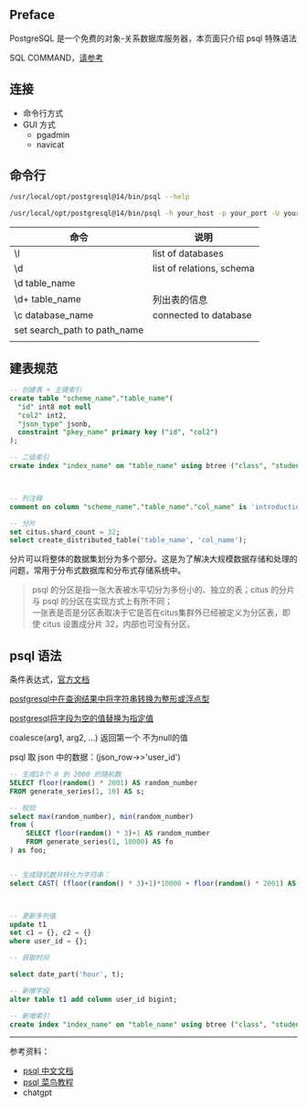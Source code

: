 
## Preface

PostgreSQL 是一个免费的对象-关系数据库服务器，本页面只介绍 psql 特殊语法

SQL COMMAND，[请参考](cs/DATABASE/base)





## 连接

- 命令行方式
- GUI 方式
  - pgadmin
  - navicat

## 命令行

```bash
/usr/local/opt/postgresql@14/bin/psql --help

/usr/local/opt/postgresql@14/bin/psql -h your_host -p your_port -U your_user -d your_database
```

| 命令                         | 说明                      |
| ---------------------------- | ------------------------- |
| \l                           | list of databases         |
| \d                           | list of relations, schema |
| \d table_name                |                           |
| \d+ table_name               | 列出表的信息              |
| \c database_name             | connected to database     |
| set search_path to path_name |                           |
|                              |                           |



## 建表规范



```sql
-- 创建表 + 主键索引
create table "scheme_name"."table_name"(
  "id" int8 not null
  "col2" int2,
  "json_type" jsonb,
  constraint "pkey_name" primary key ("id", "col2")
);

-- 二级索引
create index "index_name" on "table_name" using btree ("class", "student_name");



-- 列注释
comment on column "scheme_name"."table_name"."col_name" is 'introduction';

-- 分片
set citus.shard_count = 32;
select create_distributed_table('table_name', 'col_name');
```

分片可以将整体的数据集划分为多个部分。这是为了解决大规模数据存储和处理的问题，常用于分布式数据库和分布式存储系统中。


> psql 的分区是指一张大表被水平切分为多份小的、独立的表；citus 的分片与 psql 的分区在实现方式上有所不同；</br>
> 一张表是否是分区表取决于它是否在citus集群外已经被定义为分区表，即使 citus 设置成分片 32，内部也可没有分区。
> 




## psql 语法

条件表达式，[官方文档](https://docs.postgresql.tw/the-sql-language/functions-and-operators/conditional-expressions)

[postgresql中在查询结果中将字符串转换为整形或浮点型](https://blog.csdn.net/qq_40323256/article/details/124292446)

[postgresql将字段为空的值替换为指定值](https://www.jianshu.com/p/bf0101f06535)


coalesce(arg1, arg2, ...) 返回第一个 不为null的值


psql 取 json 中的数据：(json_row->>'user_id') 





```sql
-- 生成10个 0 到 2000 的随机数
SELECT floor(random() * 2001) AS random_number
FROM generate_series(1, 10) AS s;

-- 校验
select max(random_number), min(random_number)
from (
	SELECT floor(random() * 3)+1 AS random_number
	FROM generate_series(1, 10000) AS fo
) as foo;


-- 生成随机数并转化为字符串：
select CAST( (floor(random() * 3)+1)*10000 + floor(random() * 2001) AS VARCHAR);



-- 更新多列值
update t1
set c1 = {}, c2 = {}
where user_id = {};
```


```sql
-- 获取时间

select date_part('hour', t);
```


```sql
-- 新增字段
alter table t1 add column user_id bigint;

-- 新增索引
create index "index_name" on "table_name" using btree ("class", "student_name");
```






---------

参考资料：
- [psql 中文文档](https://docs.postgresql.tw/)
- [psql 菜鸟教程](https://www.runoob.com/postgresql/postgresql-tutorial.html)
- chatgpt
